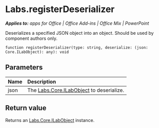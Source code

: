 
# Labs.registerDeserializer

 _**Applies to:** apps for Office | Office Add-ins | Office Mix | PowerPoint_

Deserializes a specified JSON object into an object. Should be used by component authors only.

```
function registerDeserializer(type: string, deserialize: (json: Core.ILabObject): any): void
```


## Parameters


|**Name**|**Description**|
|:-----|:-----|
|json|The [Labs.Core.ILabObject](../../reference/office-mix/labs.core.ilabobject.md) to deserialize.|

## Return value

Returns an [Labs.Core.ILabObject](../../reference/office-mix/labs.core.ilabobject.md) instance.

